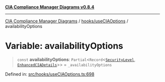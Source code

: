 [**CIA Compliance Manager Diagrams v0.8.4**](../../../README.md)

***

[CIA Compliance Manager Diagrams](../../../modules.md) / [hooks/useCIAOptions](../README.md) / availabilityOptions

# Variable: availabilityOptions

> `const` **availabilityOptions**: `Partial`\<`Record`\<[`SecurityLevel`](../../../types/cia/type-aliases/SecurityLevel.md), [`EnhancedCIADetails`](../interfaces/EnhancedCIADetails.md)\>\> = `_availabilityOptions`

Defined in: [src/hooks/useCIAOptions.ts:698](https://github.com/Hack23/cia-compliance-manager/blob/a6d8d6a2cab2160940b9a047208c12088d7e02cf/src/hooks/useCIAOptions.ts#L698)
